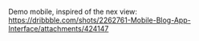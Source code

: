 Demo mobile, inspired of the nex view: https://dribbble.com/shots/2262761-Mobile-Blog-App-Interface/attachments/424147 
